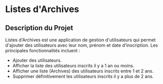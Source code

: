 # Listes d'Archives

## Description du Projet
Listes d'Archives est une application de gestion d'utilisateurs qui permet d'ajouter des utilisateurs avec leur nom, prénom et date d'inscription. Les principales fonctionnalités incluent :

- Ajouter des utilisateurs.
- Afficher la liste des utilisateurs inscrits il y a 1 an ou moins.
- Afficher une liste (Archives) des utilisateurs inscrits entre 1 et 2 ans.
- Supprimer définitivement les utilisateurs inscrits il y a plus de 2 ans.

